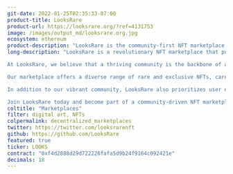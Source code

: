 ```yaml
---
git-date: 2022-01-25T02:35:33-07:00
product-title: LooksRare
product-url: https://looksrare.org/?ref=4131753
image: /images/output_md/looksrare.org.jpg
ecosystem: ethereum
product-description: "LooksRare is the community-first NFT marketplace that actively rewards traders, collectors and creators for participating"
long-description: "LooksRare is a revolutionary NFT marketplace that puts the community at the forefront. Our platform not only facilitates trading and collecting unique digital assets, but also actively rewards traders, collectors, and creators for their active participation.

At LooksRare, we believe that a thriving community is the backbone of any successful marketplace. That's why we have implemented a robust rewards system that recognizes and values the contributions of our users. By engaging with the platform, traders and collectors can earn exciting incentives, while creators are acknowledged and compensated for their artistic talent.

Our marketplace offers a diverse range of rare and exclusive NFTs, carefully curated to cater to various interests and tastes. Whether you're an avid collector, a passionate trader, or a talented creator, LooksRare provides a dynamic environment that fosters growth, interaction, and discovery.

In addition to our vibrant community, LooksRare also prioritizes user experience and security. We have implemented state-of-the-art technology to ensure a seamless and safe trading environment, protecting both buyers and sellers. Our user-friendly interface makes it easy to navigate through the platform, allowing you to effortlessly explore, trade, and showcase your prized NFTs.

Join LooksRare today and become part of a community-driven NFT marketplace where your contributions are not only valued but actively rewarded. Start trading, collecting, and creating with confidence, knowing that you're part of a platform that truly appreciates and supports its users."
coltitle: "Marketplaces"
filter: digital art, NFTs
colpermalink: decentralized_marketplaces
twitter: https://twitter.com/looksrarenft
github: https://github.com/LooksRare
featured: true
ticker: LOOKS
contract: "0xf4d2888d29d722226fafa5d9b24f9164c092421e"
decimals: 18
---
```

